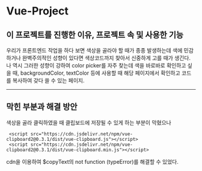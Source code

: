 # Vue-Project

## 이 프로젝트를 진행한 이유, 프로젝트 속 및 사용한 기능
 우리가 프론트엔드 작업을 하다 보면 색상을 골라야 할 때가 종종 발생하는데 
 색에 민감하거나 완벽주의적인 성향이 있다면 색상코드까지 찾아서 신중하게 고를 때가 생긴다.
 나 역시 그러한 성향이 강하여 color picker를 자주 찾는데 색을 바로바로 확인하고 싶을 때,
 backgroundColor, textColor 등에 사용할 때 
 해당 페이지에서 확인하고 코드를 복사하여 갖다 쓸 수 있는 페이지.
 
 ***
 
 ## 막힌 부분과 해결 방안
 색상을 골라 클릭하였을 때 클립보드에 저장될 수 있게 하는 부분이 막혔으나
```
 <script src="https://cdn.jsdelivr.net/npm/vue-clipboard2@0.3.1/dist/vue-clipboard.js"></script>
 <script src="https://cdn.jsdelivr.net/npm/vue-clipboard2@0.3.1/dist/vue-clipboard.min.js"></script>
```
 
  cdn을 이용하여 $copyText의 not function (typeError)를 해결할 수 있었다.
